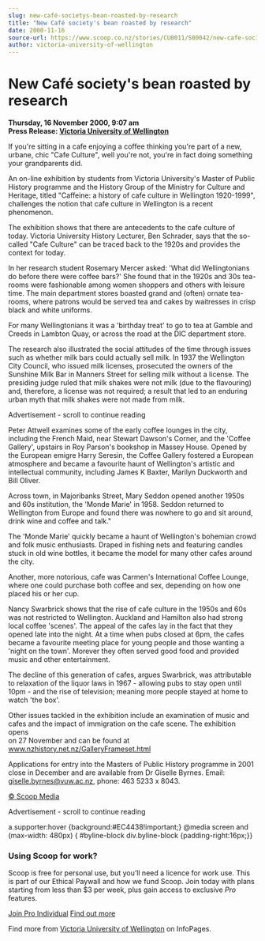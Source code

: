 ```yaml
---
slug: new-café-societys-bean-roasted-by-research
title: "New Café society's bean roasted by research"
date: 2000-11-16
source-url: https://www.scoop.co.nz/stories/CU0011/S00042/new-cafe-societys-bean-roasted-by-research.htm
author: victoria-university-of-wellington
---
```

New Café society's bean roasted by research
===========================================

**Thursday, 16 November 2000, 9:07 am**  
**Press Release: [Victoria University of Wellington](https://info.scoop.co.nz/Victoria_University_of_Wellington)**

If you're sitting in a cafe enjoying a coffee thinking you're part of a new, urbane, chic "Cafe Culture", well you're not, you're in fact doing something your grandparents did.

An on-line exhibition by students from Victoria University's Master of Public History programme and the History Group of the Ministry for Culture and Heritage, titled "Caffeine: a history of cafe culture in Wellington 1920-1999", challenges the notion that cafe culture in Wellington is a recent phenomenon.

The exhibition shows that there are antecedents to the cafe culture of today. Victoria University History Lecturer, Ben Schrader, says that the so-called "Cafe Culture" can be traced back to the 1920s and provides the context for today.

In her research student Rosemary Mercer asked: 'What did Wellingtonians do before there were coffee bars?' She found that in the 1920s and 30s tea-rooms were fashionable among women shoppers and others with leisure time. The main department stores boasted grand and (often) ornate tea-rooms, where patrons would be served tea and cakes by waitresses in crisp black and white uniforms.

For many Wellingtonians it was a 'birthday treat' to go to tea at Gamble and Creeds in Lambton Quay, or across the road at the DIC department store.

The research also illustrated the social attitudes of the time through issues such as whether milk bars could actually sell milk. In 1937 the Wellington City Council, who issued milk licenses, prosecuted the owners of the Sunshine Milk Bar in Manners Street for selling milk without a license. The presiding judge ruled that milk shakes were not milk (due to the flavouring) and, therefore, a license was not required; a result that led to an enduring urban myth that milk shakes were not made from milk.

Advertisement - scroll to continue reading





Peter Attwell examines some of the early coffee lounges in the city, including the French Maid, near Stewart Dawson's Corner, and the 'Coffee Gallery', upstairs in Roy Parson's bookshop in Massey House. Opened by the European emigre Harry Seresin, the Coffee Gallery fostered a European atmosphere and became a favourite haunt of Wellington's artistic and intellectual community, including James K Baxter, Marilyn Duckworth and Bill Oliver.

Across town, in Majoribanks Street, Mary Seddon opened another 1950s and 60s institution, the 'Monde Marie' in 1958. Seddon returned to Wellington from Europe and found there was nowhere to go and sit around, drink wine and coffee and talk."

The 'Monde Marie' quickly became a haunt of Wellington's bohemian crowd and folk music enthusiasts. Draped in fishing nets and featuring candles stuck in old wine bottles, it became the model for many other cafes around the city.

Another, more notorious, cafe was Carmen's International Coffee Lounge, where one could purchase both coffee and sex, depending on how one placed his or her cup.

Nancy Swarbrick shows that the rise of cafe culture in the 1950s and 60s was not restricted to Wellington. Auckland and Hamilton also had strong local coffee 'scenes'. The appeal of the cafes lay in the fact that they opened late into the night. At a time when pubs closed at 6pm, the cafes became a favourite meeting place for young people and those wanting a 'night on the town'. Morever they often served good food and provided music and other entertainment.

The decline of this generation of cafes, argues Swarbrick, was attributable to relaxation of the liquor laws in 1967 - allowing pubs to stay open until 10pm - and the rise of television; meaning more people stayed at home to watch 'the box'.

Other issues tackled in the exhibition include an examination of music and  
cafes and the impact of immigration on the cafe scene. The exhibition opens  
on 27 November and can be found at www.nzhistory.net.nz/GalleryFrameset.html

Applications for entry into the Masters of Public History programme in 2001 close in December and are available from Dr Giselle Byrnes. Email: giselle.byrnes@vuw.ac.nz, phone: 463 5233 x 8043.  

[© Scoop Media](http://www.scoop.co.nz/about/terms.html)  

Advertisement - scroll to continue reading



a.supporter:hover {background:#EC4438!important;} @media screen and (max-width: 480px) { #byline-block div.byline-block {padding-right:16px;}}

### Using Scoop for work?

Scoop is free for personal use, but you’ll need a licence for work use. This is part of our Ethical Paywall and how we fund Scoop. Join today with plans starting from less than $3 per week, plus gain access to exclusive _Pro_ features.  
  
[Join Pro Individual](https://pro.scoop.co.nz/Individual/?from=ProIn24) [Find out more](https://pro.scoop.co.nz/using-scoop-for-work/?from=ProIn24)

Find more from [Victoria University of Wellington](https://info.scoop.co.nz/Victoria_University_of_Wellington) on InfoPages.